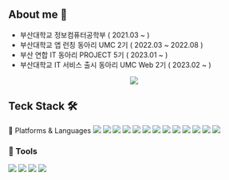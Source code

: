 ## About me 🐰
- 부산대학교 정보컴퓨터공학부 ( 2021.03 ~ )
- 부산대학교 앱 런칭 동아리 UMC 2기 ( 2022.03 ~ 2022.08 )   
- 부산 연합 IT 동아리 PROJECT 5기 ( 2023.01 ~ )
- 부산대학교 IT 서비스 출시 동아리 UMC Web 2기 ( 2023.02 ~ )
<div align="center">
    <a href="https://www.instagram.com/_zixxu__/">
		<img src="https://img.shields.io/badge/Instagram-E4405F?style=flat&logo=Instagram&logoColor=white" />
	</a>
</div>

## Teck Stack 🛠️
<!--<img src="https://img.shields.io/badge/아이콘내용-바탕색?style=flat&logo=로고이름&logoColor=white"/>-->
🔗 Platforms & Languages
<img src="https://img.shields.io/badge/Python-3776AB?style=for-the-badge&logo=Python&logoColor=white"> 
<img src="https://img.shields.io/badge/C-A8B9CC?style=for-the-badge&logo=C&logoColor=white">
<img src="https://img.shields.io/badge/C++-00599C?style=for-the-badge&logo=C%2B%2B&logoColor=white">
<img src="https://img.shields.io/badge/Java-007396?style=for-the-badge&logo=Conda-Forge&logoColor=white">
<img src="https://img.shields.io/badge/HTML5-E34F26?style=for-the-badge&logo=HTML5&logoColor=white">
<img src="https://img.shields.io/badge/CSS3-1572B6?style=for-the-badge&logo=CSS3&logoColor=white">
<img src="https://img.shields.io/badge/Sass-CC6699?style=for-the-badge&logo=Sass&logoColor=white">
<img src="https://img.shields.io/badge/JavaScript-F7DF1E?style=for-the-badge&logo=JavaScript&logoColor=white">
<img src="https://img.shields.io/badge/jQuery-0769AD?style=for-the-badge&logo=jQuery&logoColor=white">
<img src="https://img.shields.io/badge/Bootstrap-7952B3?style=for-the-badge&logo=Bootstrap&logoColor=white">
<img src="https://img.shields.io/badge/Firebase-FFCA28?style=for-the-badge&logo=Firebase&logoColor=white">
<img src="https://img.shields.io/badge/React-61DAFB?style=for-the-badge&logo=React&logoColor=white">
<img src="https://img.shields.io/badge/Axios-5A29E4?style=for-the-badge&logo=Axios&logoColor=white">

### 🔗 Tools
<img src="https://img.shields.io/badge/Visual Studio Code-007ACC?style=for-the-badge&logo=Visual Studio Code&logoColor=white">
<img src="https://img.shields.io/badge/GitHub-181717?style=for-the-badge&logo=GitHub&logoColor=white">
<img src="https://img.shields.io/badge/Figma-F24E1E?style=for-the-badge&logo=Figma&logoColor=white">
<img src="https://img.shields.io/badge/Notion-000000?style=for-the-badge&logo=Notion&logoColor=white">

